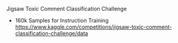 Jigsaw Toxic Comment Classification Challenge
- 160k Samples for Instruction Training
https://www.kaggle.com/competitions/jigsaw-toxic-comment-classification-challenge/data

